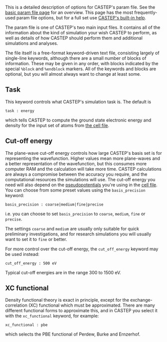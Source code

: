 This is a detailed description of options for CASTEP's param file. See the [basic param file page](../Getting_Started/basic_param_file.md) for an overview. This page has the most frequently-used param file options, but for a full set use [CASTEP's built-in help](../Getting_Started/built_in_help.md).

The param file is one of CASTEP's two main input files. It contains all of the information about the kind of simulation your wish CASTEP to perform, as well as details of how CASTEP should perform them and additional simulations and analyses.

The file itself is a free-format keyword-driven text file, consisting largely of single-line keywords, although there are a small number of blocks of information. These may be given in any order, with blocks indicated by the special `%block` and `%endblock` markers. All of the keywords and blocks are optional, but you will almost always want to change at least some.

## Task ##

This keyword controls what CASTEP's simulation task is. The default is

```
task : energy
```
which tells CASTEP to compute the ground state electronic energy and density for the input set of atoms from [the cell file](../Getting_Started/basic_cell_file.md).

## Cut-off energy ##

The plane-wave cut-off energy controls how large CASTEP's basis set is for representing the wavefunction. Higher values mean more plane-waves and a better representation of the wavefunction, but this consumes more computer RAM and the calculation will take more time. CASTEP calculations are always a compromise between the accuracy you require, and the computational resources the simulations will use. The cut-off energy you need will also depend on the [pseudopotentials](../Pseudopotentials/overview.md) you're using in the [cell file](../Getting_Started/basic_cell_file.md). You can choose from some preset values using the `basis_precision` keyword:

```
basis_precision : coarse|medium|fine|precise
```
i.e. you can choose to set `basis_precision` to `coarse`, `medium`, `fine` or `precise`.

The settings `coarse` and `medium` are usually only suitable for quick preliminary investigations, and for research simulations you will usually want to set it to `fine` or better.

For more control over the cut-off energy, the `cut_off_energy` keyword may be used instead:

```
cut_off_energy : 500 eV
```
Typical cut-off energies are in the range 300 to 1500 eV.

## XC functional ##

Density functional theory is exact in principle, except for the exchange-correlation (XC) functional which must be approximated. There are many different functional forms to approximate this, and in CASTEP you select it with the `xc_functional` keyword, for example:

```
xc_functional : pbe
```
which selects the PBE functional of Perdew, Burke and Ernzerhof.
